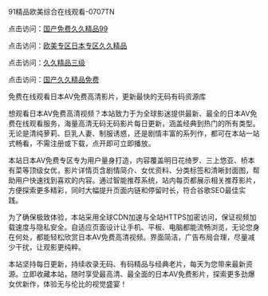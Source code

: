 
91精品欧美综合在线观看-0707TN

点击访问：<a href="https://bered.pages.dev/">国产免费久久精品99</a>

点击访问：<a href="https://rtj-3zo.pages.dev/">欧美专区日本专区久久精品</a>

点击访问：<a href="https://vassv.pages.dev/">久久精品三级</a>

点击访问：<a href="https://gsd-agv.pages.dev/">国产久久精品免费</a>


免费在线观看日本AV免费高清影片，更新最快的无码有码资源库

想观看日本AV免费高清视频？本站致力于为全球影迷提供最新、最全的日本AV免费在线观看服务，海量高清无码无码影片每日更新，涵盖经典到热门的所有类型。无论是清纯萝莉、巨乳人妻、制服诱惑，还是剧情丰富的系列作，都可在本站一站式畅看，不需注册或下载，点开即可立即播放。

本站日本AV免费专区专为用户量身打造，内容覆盖明日花绮罗、三上悠亚、桥本有菜等顶级女优，影片详情页含剧情简介、女优资料、分类标签和清晰封面图，帮助用户快速找到喜欢的内容。通过智能推荐系统，站内每页都展示相关推荐影片，方便探索更多精彩，同时大幅提升页面内链和停留时长，符合谷歌SEO最佳实践。

为了确保极致体验，本站采用全球CDN加速与全站HTTPS加密访问，保证视频加载速度与隐私安全。自适应页面设计让手机、平板、电脑都能流畅浏览，无论您身在何处，都能轻松欣赏日本AV免费高清视频。界面简洁，广告布局合理，尽量减少干扰，让观影更纯粹。

本站坚持每日更新，持续收录无码、有码精品与经典老片，每天为您带来最新资源。立即收藏本站，随时享受最高清、最全面的日本AV免费影片，探索更多劲爆女优新作，体验无与伦比的视觉盛宴！
<span style="display:none;">[Canonical link] (https://github.com/dtnn2611dtn2611/140000 ）</span>
